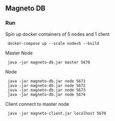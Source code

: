 ## Magneto DB

### Run

Spin up docker containers of 5 nodes and 1 client

```
 docker-compose up --scale node=5 --build
```
Master Node
```
 java -jar magneto-db.jar master 5670
```

Node
```
 java -jar magneto-db.jar node 5671
 java -jar magneto-db.jar node 5672
 java -jar magneto-db.jar node 5673
 java -jar magneto-db.jar node 5674

```


Client connect to master node
```
 java -jar magneto-client.jar localhost 5670
```